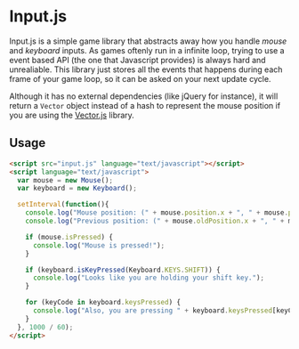 # Input.js

Input.js is a simple game library that abstracts away how you handle _mouse_ and _keyboard_ inputs. As games oftenly run in a infinite loop, trying to use a event based API (the one that Javascript provides) is always hard and unrealiable. This library just stores all the events that happens during each frame of your game loop, so it can be asked on your next update cycle.

Although it has no external dependencies (like jQuery for instance), it will return a `Vector` object instead of a hash to represent the mouse position if you are using the [Vector.js](http://github.com/reu/vector.js) library.

## Usage

```html
<script src="input.js" language="text/javascript"></script>
<script language="text/javascript">
  var mouse = new Mouse();
  var keyboard = new Keyboard();

  setInterval(function(){
    console.log("Mouse position: (" + mouse.position.x + ", " + mouse.position.y + ")");
    console.log("Previous position: (" + mouse.oldPosition.x + ", " + mouse.oldPosition.y + ")");

    if (mouse.isPressed) {
      console.log("Mouse is pressed!");
    }

    if (keyboard.isKeyPressed(Keyboard.KEYS.SHIFT)) {
      console.log("Looks like you are holding your shift key.");
    }

    for (keyCode in keyboard.keysPressed) {
      console.log("Also, you are pressing " + keyboard.keysPressed[keyCode]);
    }
  }, 1000 / 60);
</script>
```
